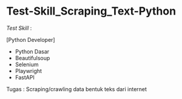 # Test-Skill_Scraping_Text-Python

*Test Skill* :  

[Python Developer]
- Python Dasar
- Beautifulsoup
- Selenium
- Playwright
- FastAPI

Tugas : Scraping/crawling data bentuk teks dari internet
